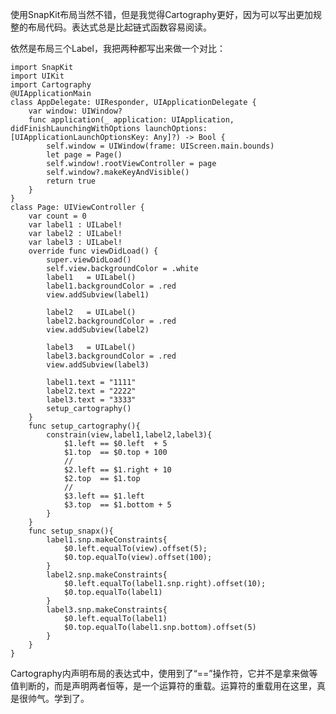 使用SnapKit布局当然不错，但是我觉得Cartography更好，因为可以写出更加规整的布局代码。表达式总是比起链式函数容易阅读。

依然是布局三个Label，我把两种都写出来做一个对比：

    import SnapKit
    import UIKit
    import Cartography
    @UIApplicationMain
    class AppDelegate: UIResponder, UIApplicationDelegate {
        var window: UIWindow?
        func application(_ application: UIApplication, didFinishLaunchingWithOptions launchOptions: [UIApplicationLaunchOptionsKey: Any]?) -> Bool {
            self.window = UIWindow(frame: UIScreen.main.bounds)
            let page = Page()
            self.window!.rootViewController = page
            self.window?.makeKeyAndVisible()
            return true
        }
    }
    class Page: UIViewController {
        var count = 0
        var label1 : UILabel!
        var label2 : UILabel!
        var label3 : UILabel!
        override func viewDidLoad() {
            super.viewDidLoad()
            self.view.backgroundColor = .white
            label1   = UILabel()
            label1.backgroundColor = .red
            view.addSubview(label1)
            
            label2   = UILabel()
            label2.backgroundColor = .red
            view.addSubview(label2)
            
            label3   = UILabel()
            label3.backgroundColor = .red
            view.addSubview(label3)
            
            label1.text = "1111"
            label2.text = "2222"
            label3.text = "3333"
            setup_cartography()
        }
        func setup_cartography(){
            constrain(view,label1,label2,label3){
                $1.left == $0.left  + 5
                $1.top  == $0.top + 100
                //
                $2.left == $1.right + 10
                $2.top  == $1.top
                //
                $3.left == $1.left
                $3.top  == $1.bottom + 5
            }
        }
        func setup_snapx(){
            label1.snp.makeConstraints{
                $0.left.equalTo(view).offset(5);
                $0.top.equalTo(view).offset(100);
            }
            label2.snp.makeConstraints{
                $0.left.equalTo(label1.snp.right).offset(10);
                $0.top.equalTo(label1)
            }
            label3.snp.makeConstraints{
                $0.left.equalTo(label1)
                $0.top.equalTo(label1.snp.bottom).offset(5)
            }
        }
    }

Cartography内声明布局的表达式中，使用到了“==”操作符，它并不是拿来做等值判断的，而是声明两者恒等，是一个运算符的重载。运算符的重载用在这里，真是很帅气。学到了。